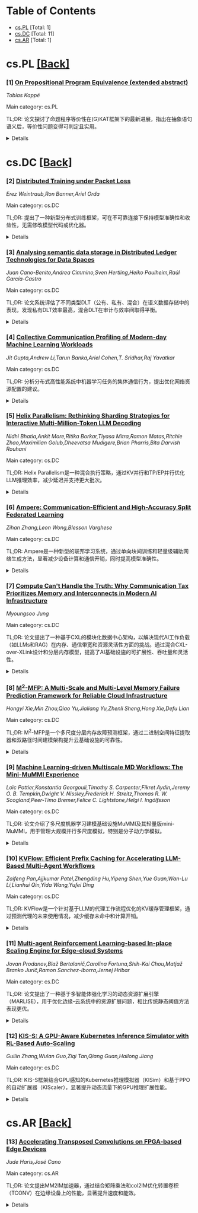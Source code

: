 <div id=toc></div>

# Table of Contents

- [cs.PL](#cs.PL) [Total: 1]
- [cs.DC](#cs.DC) [Total: 11]
- [cs.AR](#cs.AR) [Total: 1]


<div id='cs.PL'></div>

# cs.PL [[Back]](#toc)

### [1] [On Propositional Program Equivalence (extended abstract)](https://arxiv.org/abs/2507.07480)
*Tobias Kappé*

Main category: cs.PL

TL;DR: 论文探讨了命题程序等价性在(G)KAT框架下的最新进展，指出在抽象语句语义后，等价性问题变得可判定且实用。


<details>
  <summary>Details</summary>
Motivation: 研究命题程序等价性，以解决一般程序等价性不可判定的问题。

Method: 基于(G)KAT（Guarded Kleene Algebra with Tests）理论框架进行分析。

Result: 命题程序等价性在抽象语义后是可判定的，且具有实际可行性。

Conclusion: (G)KAT为命题程序等价性提供了有效的理论工具，推动了该领域的发展。

Abstract: General program equivalence is undecidable. However, if we abstract away the
semantics of statements, then this problem becomes not just decidable, but
practically feasible. For instance, a program of the form "if $b$ then $e$ else
$f$" should be equivalent to "if not $b$ then $f$ else $e$" - no matter what
$b$, $e$ and $f$ are. This kind of equivalence is known as propositional
equivalence. In this extended abstract, we discuss recent developments in
propositional program equivalence from the perspective of (Guarded) Kleene
Algebra with Tests, or (G)KAT.

</details>


<div id='cs.DC'></div>

# cs.DC [[Back]](#toc)

### [2] [Distributed Training under Packet Loss](https://arxiv.org/abs/2507.07114)
*Erez Weintraub,Ron Banner,Ariel Orda*

Main category: cs.DC

TL;DR: 提出了一种新型分布式训练框架，可在不可靠连接下保持模型准确性和收敛性，无需修改模型代码或优化器。


<details>
  <summary>Details</summary>
Motivation: 现有分布式框架假设可靠连接，导致延迟和可扩展性问题，而不可靠连接可能影响模型准确性和收敛性。

Method: 采用两阶段防御机制：无偏梯度聚合和有界漂移参数广播，确保梯度估计一致性和模型参数稳定性。

Result: 在LLAMA2 7B模型上实验表明，容忍10%丢包率时困惑度变化不超过0.8%。

Conclusion: 该框架填补了高效通信协议与现代大模型训练需求之间的鸿沟，支持在普通或广域网络上进行鲁棒的高吞吐学习。

Abstract: State-of-the-art language and vision models are routinely trained across
thousands of GPUs, often spanning multiple data-centers, yet today's
distributed frameworks still assume reliable connections (e.g., InfiniBand or
RoCE). The resulting acknowledgment traffic and retransmissions inflate tail
latencies and limit scalability. Leveraging unreliable connections will reduce
latency but may sacrifice model accuracy and convergence once packets are
dropped. A principled, end-to-end solution that preserves accuracy and
convergence guarantees under genuine packet loss has previously been missing.
We address this critical gap by introducing a novel distributed training
framework capable of operating over unreliable connections, offering unbiased
gradient aggregation and bounded parameter drift without modifying model code
or optimizers. The key insight is a two-stage defense against missing messages:
(i) Unbiased gradient aggregation: each worker reconstructs a consistent
gradient estimate from whatever packets arrive, guaranteeing expectation-level
correctness; and (ii) Bounded-drift parameter broadcasts: we prove the
inter-worker model discrepancy remains O(1) even after arbitrarily many
iterations, preventing the unbounded divergence typical of asynchronous setups.
Analytical bounds are matched by experiments on the LLAMA2 7B model with 64
GPUs: tolerating 10% random packet loss yields at most 0.8% perplexity change.
This work bridges the gap between communication-efficient datacenter protocols
and the accuracy and generalization guarantees demanded by modern large-model
training, enabling robust, high-throughput learning on commodity or wide-area
networks.

</details>


### [3] [Analysing semantic data storage in Distributed Ledger Technologies for Data Spaces](https://arxiv.org/abs/2507.07116)
*Juan Cano-Benito,Andrea Cimmino,Sven Hertling,Heiko Paulheim,Raúl García-Castro*

Main category: cs.DC

TL;DR: 论文系统评估了不同类型DLT（公有、私有、混合）在语义数据存储中的表现，发现私有DLT效率最高，混合DLT在审计与效率间取得平衡。


<details>
  <summary>Details</summary>
Motivation: 解决数据空间中语义数据在DLT上高效存储的空白问题。

Method: 使用真实知识图谱对不同类型DLT进行性能、存储效率、资源消耗及语义数据更新查询能力的比较。

Result: 私有DLT在语义内容存储和管理上最有效，混合DLT在公共审计与操作效率间提供平衡。

Conclusion: 根据数据主权需求选择合适DLT基础设施对去中心化数据生态系统至关重要。

Abstract: Data spaces are emerging as decentralised infrastructures that enable
sovereign, secure, and trustworthy data exchange among multiple participants.
To achieve semantic interoperability within these environments, the use of
semantic web technologies and knowledge graphs has been proposed. Although
distributed ledger technologies (DLT) fit as the underlying infrastructure for
data spaces, there remains a significant gap in terms of the efficient storage
of semantic data on these platforms. This paper presents a systematic
evaluation of semantic data storage across different types of DLT (public,
private, and hybrid), using a real-world knowledge graph as an experimental
basis. The study compares performance, storage efficiency, resource
consumption, and the capabilities to update and query semantic data. The
results show that private DLTs are the most efficient for storing and managing
semantic content, while hybrid DLTs offer a balanced trade-off between public
auditability and operational efficiency. This research leads to a discussion on
the selection of the most appropriate DLT infrastructure based on the data
sovereignty requirements of decentralised data ecosystems.

</details>


### [4] [Collective Communication Profiling of Modern-day Machine Learning Workloads](https://arxiv.org/abs/2507.07117)
*Jit Gupta,Andrew Li,Tarun Banka,Ariel Cohen,T. Sridhar,Raj Yavatkar*

Main category: cs.DC

TL;DR: 分析分布式高性能系统中机器学习任务的集体通信行为，提出优化网络资源配置的建议。


<details>
  <summary>Details</summary>
Motivation: 机器学习任务中的集体通信操作可能导致网络拥塞和性能下降，需分析其行为以优化网络资源。

Method: 通过Nvidia Collective Communication Library记录通信行为，调整并行度、节点数和模型类型等参数。

Result: 分析显示现有集体通信框架和网络拓扑需改进以适应网络异常对工作负载的影响。

Conclusion: 建议重新设计集体通信框架和网络拓扑以提升机器学习任务的性能。

Abstract: Machine Learning jobs, carried out on large number of distributed high
performance systems, involve periodic communication using operations like
AllReduce, AllGather, and Broadcast. These operations may create high bandwidth
and bursty traffic patterns, leading to network congestion and packet loss,
thus impacting the performance of these jobs. Hence it is imperative to analyze
these patterns, which can be helpful in provisioning network resources
depending on the type of machine learning workloads. In this poster we carry
out extensive analysis of the collective communication behavior seen in a wide
variety of models (ex. DeepSeek, GPT, Llama, etc.) To achieve this we
instrument Nvidia Collective Communication Library logging functionality for
richer context about the collectives and workloads. We adjust configuration
parameters that influence collective communication behavior, such as
parallelism, number of nodes, and model type. This overview presents and
discusses some of the results on the collective communication behavior for the
open source DeepSeek V3 inferencing model, which includes operation type and
count, transfer sizes per operation, and request size distribution. Our
analysis shows that it makes sense to rethink current collective communication
frameworks and network topologies so as to accommodate the effect of network
anomalies on the mentioned workloads.

</details>


### [5] [Helix Parallelism: Rethinking Sharding Strategies for Interactive Multi-Million-Token LLM Decoding](https://arxiv.org/abs/2507.07120)
*Nidhi Bhatia,Ankit More,Ritika Borkar,Tiyasa Mitra,Ramon Matas,Ritchie Zhao,Maximilian Golub,Dheevatsa Mudigere,Brian Pharris,Bita Darvish Rouhani*

Main category: cs.DC

TL;DR: Helix Parallelism是一种混合执行策略，通过KV并行和TP/EP并行优化LLM推理效率，减少延迟并支持更大批次。


<details>
  <summary>Details</summary>
Motivation: 随着LLM扩展到数百万token的KV历史，实时自回归解码面临KV缓存读取和FFN权重访问的瓶颈，传统并行方法效率有限。

Method: 提出Helix Parallelism，结合KV并行和TP/EP并行，通过轻量通信和Helix HOP-B技术最小化通信开销。

Result: 相比传统方法，Helix在固定批次下减少1.5倍TTL，支持32倍更大批次，提升吞吐-延迟平衡。

Conclusion: Helix推动了超长序列实时推理的实用性，显著优化了Blackwell架构的效率。

Abstract: As LLMs scale to multi-million-token KV histories, real-time autoregressive
decoding under tight Token-to-Token Latency (TTL) constraints faces growing
pressure. Two core bottlenecks dominate: accessing Feed-Forward Network (FFN)
weights and reading long KV caches. While Tensor Parallelism (TP) helps
mitigate the cost of FFN weight reads, it does not scale well for attention.
When TP width exceeds the number of KV heads, it leads to inefficient KV
duplication, limits parallelism, and constrains batch size. Simultaneously,
DRAM reads for long KV histories scale linearly with batch size, further
capping efficiency.
  We introduce Helix Parallelism, a hybrid execution strategy that applies KV
parallelism during attention to shard KV caches across GPUs, then reuses the
same GPUs for TP in dense LLMs or TPxExpert Parallel (EP) in MoEs during FFN
computation. To preserve exact attention behavior, Helix includes a lightweight
communication step. To minimize the exposed communication cost, we introduce
Helix HOP-B. Helix HOP-B effectively minimizes communication overhead through
batchwise overlap, preserving low TTL while improving GPU efficiency. Compared
to conventional parallelism approaches, Helix reduces TTL by up to 1.5x at
fixed batch sizes and supports up to 32x larger batches under the same latency
budget for DeepSeek-R1, pushing forward the throughput-latency Pareto on
Blackwell and making real-time inference with ultra-long-sequence practical.

</details>


### [6] [Ampere: Communication-Efficient and High-Accuracy Split Federated Learning](https://arxiv.org/abs/2507.07130)
*Zihan Zhang,Leon Wong,Blesson Varghese*

Main category: cs.DC

TL;DR: Ampere是一种新型的联邦学习系统，通过单向块间训练和轻量级辅助网络生成方法，显著减少设备计算和通信开销，同时提高模型准确性。


<details>
  <summary>Details</summary>
Motivation: 解决Split Federated Learning（SFL）中因频繁通信和非独立同分布（non-IID）数据导致的模型准确性下降和计算成本高的问题。

Method: 采用单向块间训练和轻量级辅助网络生成方法，减少梯度传输和中间交换，并通过整合设备块生成的激活来训练服务器块。

Result: Ampere在多个CNN和Transformer上表现优异，相比SFL基线系统，准确性提升13.26%，训练时间减少94.6%，通信开销减少99.1%，设备计算减少93.13%，非IID数据下的准确性标准差降低53.39%。

Conclusion: Ampere在减少计算和通信开销的同时，显著提高了模型准确性，尤其适用于非IID数据场景。

Abstract: A Federated Learning (FL) system collaboratively trains neural networks
across devices and a server but is limited by significant on-device computation
costs. Split Federated Learning (SFL) systems mitigate this by offloading a
block of layers of the network from the device to a server. However, in doing
so, it introduces large communication overheads due to frequent exchanges of
intermediate activations and gradients between devices and the server and
reduces model accuracy for non-IID data. We propose Ampere, a novel
collaborative training system that simultaneously minimizes on-device
computation and device-server communication while improving model accuracy.
Unlike SFL, which uses a global loss by iterative end-to-end training, Ampere
develops unidirectional inter-block training to sequentially train the device
and server block with a local loss, eliminating the transfer of gradients. A
lightweight auxiliary network generation method decouples training between the
device and server, reducing frequent intermediate exchanges to a single
transfer, which significantly reduces the communication overhead. Ampere
mitigates the impact of data heterogeneity by consolidating activations
generated by the trained device block to train the server block, in contrast to
SFL, which trains on device-specific, non-IID activations. Extensive
experiments on multiple CNNs and transformers show that, compared to
state-of-the-art SFL baseline systems, Ampere (i) improves model accuracy by up
to 13.26% while reducing training time by up to 94.6%, (ii) reduces
device-server communication overhead by up to 99.1% and on-device computation
by up to 93.13%, and (iii) reduces standard deviation of accuracy by 53.39% for
various non-IID degrees highlighting superior performance when faced with
heterogeneous data.

</details>


### [7] [Compute Can't Handle the Truth: Why Communication Tax Prioritizes Memory and Interconnects in Modern AI Infrastructure](https://arxiv.org/abs/2507.07223)
*Myoungsoo Jung*

Main category: cs.DC

TL;DR: 论文提出了一种基于CXL的模块化数据中心架构，以解决现代AI工作负载（如LLMs和RAG）在内存、通信带宽和资源灵活性方面的挑战。通过混合CXL-over-XLink设计和分层内存模型，提高了AI基础设施的可扩展性、吞吐量和灵活性。


<details>
  <summary>Details</summary>
Motivation: 现代AI工作负载（如LLMs和RAG）对内存、通信带宽和资源灵活性提出了极高要求，传统GPU架构难以满足其扩展需求。

Method: 提出模块化数据中心架构，结合CXL和XLink（如UALink、NVLink）设计，引入分层内存模型，并评估轻量级CXL实现、HBM和硅光子技术。

Result: 评估结果显示，该架构显著提升了AI基础设施的可扩展性、吞吐量和灵活性。

Conclusion: 通过模块化设计和新型互连技术，能够有效解决大规模AI工作负载的扩展瓶颈。

Abstract: Modern AI workloads such as large language models (LLMs) and
retrieval-augmented generation (RAG) impose severe demands on memory,
communication bandwidth, and resource flexibility. Traditional GPU-centric
architectures struggle to scale due to growing inter-GPU communication
overheads. This report introduces key AI concepts and explains how Transformers
revolutionized data representation in LLMs. We analyze large-scale AI hardware
and data center designs, identifying scalability bottlenecks in hierarchical
systems. To address these, we propose a modular data center architecture based
on Compute Express Link (CXL) that enables disaggregated scaling of memory,
compute, and accelerators. We further explore accelerator-optimized
interconnects-collectively termed XLink (e.g., UALink, NVLink, NVLink
Fusion)-and introduce a hybrid CXL-over-XLink design to reduce long-distance
data transfers while preserving memory coherence. We also propose a
hierarchical memory model that combines local and pooled memory, and evaluate
lightweight CXL implementations, HBM, and silicon photonics for efficient
scaling. Our evaluations demonstrate improved scalability, throughput, and
flexibility in AI infrastructure.

</details>


### [8] [M$^2$-MFP: A Multi-Scale and Multi-Level Memory Failure Prediction Framework for Reliable Cloud Infrastructure](https://arxiv.org/abs/2507.07144)
*Hongyi Xie,Min Zhou,Qiao Yu,Jialiang Yu,Zhenli Sheng,Hong Xie,Defu Lian*

Main category: cs.DC

TL;DR: M$^2$-MFP是一个多尺度分层内存故障预测框架，通过二进制空间特征提取器和双路径时间建模架构提升云基础设施的可靠性。


<details>
  <summary>Details</summary>
Motivation: 内存故障对系统稳定性构成威胁，现有预测方法存在泛化性差和性能不足的问题。

Method: 将可纠正错误转换为多级二进制矩阵表示，使用BSFE提取特征，并采用双路径时间建模架构。

Result: 在基准数据集和实际部署中，M$^2$-MFP显著优于现有方法。

Conclusion: M$^2$-MFP有效提升了内存故障预测的准确性和云基础设施的可靠性。

Abstract: As cloud services become increasingly integral to modern IT infrastructure,
ensuring hardware reliability is essential to sustain high-quality service.
Memory failures pose a significant threat to overall system stability, making
accurate failure prediction through the analysis of memory error logs (i.e.,
Correctable Errors) imperative. Existing memory failure prediction approaches
have notable limitations: rule-based expert models suffer from limited
generalizability and low recall rates, while automated feature extraction
methods exhibit suboptimal performance. To address these limitations, we
propose M$^2$-MFP: a Multi-scale and hierarchical memory failure prediction
framework designed to enhance the reliability and availability of cloud
infrastructure. M$^2$-MFP converts Correctable Errors (CEs) into multi-level
binary matrix representations and introduces a Binary Spatial Feature Extractor
(BSFE) to automatically extract high-order features at both DIMM-level and
bit-level. Building upon the BSFE outputs, we develop a dual-path temporal
modeling architecture: 1) a time-patch module that aggregates multi-level
features within observation windows, and 2) a time-point module that employs
interpretable rule-generation trees trained on bit-level patterns. Experiments
on both benchmark datasets and real-world deployment show the superiority of
M$^2$-MFP as it outperforms existing state-of-the-art methods by significant
margins. Code and data are available at this repository:
https://github.com/hwcloud-RAS/M2-MFP.

</details>


### [9] [Machine Learning-driven Multiscale MD Workflows: The Mini-MuMMI Experience](https://arxiv.org/abs/2507.07352)
*Loïc Pottier,Konstantia Georgouli,Timothy S. Carpenter,Fikret Aydin,Jeremy O. B. Tempkin,Dwight V. Nissley,Frederick H. Streitz,Thomas R. W. Scogland,Peer-Timo Bremer,Felice C. Lightstone,Helgi I. Ingólfsson*

Main category: cs.DC

TL;DR: 论文介绍了多尺度机器学习建模基础设施MuMMI及其轻量版mini-MuMMI，用于管理大规模并行多尺度模拟，特别是分子动力学模拟。


<details>
  <summary>Details</summary>
Motivation: 多尺度建模在复杂现象（如生物分子相互作用）中至关重要，但跨尺度建模和并行系统管理具有挑战性。

Method: 提出MuMMI和mini-MuMMI，后者适用于小型高性能计算系统或笔记本电脑，用于协调不同时间尺度的分子动力学模拟。

Result: 通过RAS-RAF膜相互作用验证了mini-MuMMI的实用性，并探讨了多尺度工作流通用化的挑战。

Conclusion: mini-MuMMI扩展了多尺度建模的应用范围，为更广泛的领域提供了可能性。

Abstract: Computational models have become one of the prevalent methods to model
complex phenomena. To accurately model complex interactions, such as detailed
biomolecular interactions, scientists often rely on multiscale models comprised
of several internal models operating at difference scales, ranging from
microscopic to macroscopic length and time scales. Bridging the gap between
different time and length scales has historically been challenging but the
advent of newer machine learning (ML) approaches has shown promise for tackling
that task. Multiscale models require massive amounts of computational power and
a powerful workflow management system. Orchestrating ML-driven multiscale
studies on parallel systems with thousands of nodes is challenging, the
workflow must schedule, allocate and control thousands of simulations operating
at different scales. Here, we discuss the massively parallel Multiscale
Machine-Learned Modeling Infrastructure (MuMMI), a multiscale workflow
management infrastructure, that can orchestrate thousands of molecular dynamics
(MD) simulations operating at different timescales, spanning from millisecond
to nanosecond. More specifically, we introduce a novel version of MuMMI called
"mini-MuMMI". Mini-MuMMI is a curated version of MuMMI designed to run on
modest HPC systems or even laptops whereas MuMMI requires larger HPC systems.
We demonstrate mini-MuMMI utility by exploring RAS-RAF membrane interactions
and discuss the different challenges behind the generalization of multiscale
workflows and how mini-MuMMI can be leveraged to target a broader range of
applications outside of MD and RAS-RAF interactions.

</details>


### [10] [KVFlow: Efficient Prefix Caching for Accelerating LLM-Based Multi-Agent Workflows](https://arxiv.org/abs/2507.07400)
*Zaifeng Pan,Ajjkumar Patel,Zhengding Hu,Yipeng Shen,Yue Guan,Wan-Lu Li,Lianhui Qin,Yida Wang,Yufei Ding*

Main category: cs.DC

TL;DR: KVFlow是一个针对基于LLM的代理工作流程优化的KV缓存管理框架，通过预测代理的未来使用情况，减少缓存未命中和计算开销。


<details>
  <summary>Details</summary>
Motivation: 现有的LLM系统使用LRU策略管理KV缓存，无法预测代理的未来使用，导致频繁缓存未命中和高计算开销。

Method: KVFlow通过Agent Step Graph抽象代理执行计划，并基于步骤到执行的值进行细粒度缓存管理，同时引入重叠KV预取机制。

Result: KVFlow在单工作流程和多并发工作流程中分别实现了1.83倍和2.19倍的加速。

Conclusion: KVFlow显著提升了基于LLM的代理工作流程的效率，减少了缓存未命中和计算开销。

Abstract: Large language model (LLM) based agentic workflows have become a popular
paradigm for coordinating multiple specialized agents to solve complex tasks.
To improve serving efficiency, existing LLM systems employ prefix caching to
reuse key-value (KV) tensors corresponding to agents' fixed prompts, thereby
avoiding redundant computation across repeated invocations. However, current
systems typically evict KV caches using a Least Recently Used (LRU) policy,
which fails to anticipate future agent usage and often discards KV caches
shortly before their reuse. This leads to frequent cache misses and substantial
recomputation or swapping overhead. We present KVFlow, a workflow-aware KV
cache management framework tailored for agentic workloads. KVFlow abstracts the
agent execution schedule as an Agent Step Graph and assigns each agent a
steps-to-execution value that estimates its temporal proximity to future
activation. These values guide a fine-grained eviction policy at the KV node
level, allowing KVFlow to preserve entries likely to be reused and efficiently
manage shared prefixes in tree-structured caches. Moreover, KVFlow introduces a
fully overlapped KV prefetching mechanism, which proactively loads required
tensors from CPU to GPU in background threads for agents scheduled in the next
step, thereby avoiding cache miss stalls during generation. Compared to SGLang
with hierarchical radix cache, KVFlow achieves up to 1.83$\times$ speedup for
single workflows with large prompts, and up to 2.19$\times$ speedup for
scenarios with many concurrent workflows.

</details>


### [11] [Multi-agent Reinforcement Learning-based In-place Scaling Engine for Edge-cloud Systems](https://arxiv.org/abs/2507.07671)
*Jovan Prodanov,Blaž Bertalanič,Carolina Fortuna,Shih-Kai Chou,Matjaž Branko Jurič,Ramon Sanchez-Iborra,Jernej Hribar*

Main category: cs.DC

TL;DR: 论文提出了一种基于多智能体强化学习的动态资源扩展引擎（MARLISE），用于优化边缘-云系统中的资源扩展问题，相比传统静态阈值方法表现更优。


<details>
  <summary>Details</summary>
Motivation: 现代边缘-云系统在处理动态和不可预测的工作负载时面临资源扩展效率低下的问题，传统静态阈值方法无法满足需求。

Method: 使用深度强化学习算法（DQN和PPO）开发了MARLISE引擎，实现动态、反应式的资源扩展控制。

Result: 实验表明，MARLISE在动态工作负载下能确保微服务的低响应时间，并显著提高资源效率。

Conclusion: MARLISE在资源弹性和性能优化方面优于传统启发式方法，适用于动态分布式环境。

Abstract: Modern edge-cloud systems face challenges in efficiently scaling resources to
handle dynamic and unpredictable workloads. Traditional scaling approaches
typically rely on static thresholds and predefined rules, which are often
inadequate for optimizing resource utilization and maintaining performance in
distributed and dynamic environments. This inefficiency hinders the
adaptability and performance required in edge-cloud infrastructures, which can
only be achieved through the newly proposed in-place scaling. To address this
problem, we propose the Multi-Agent Reinforcement Learning-based In-place
Scaling Engine (MARLISE) that enables seamless, dynamic, reactive control with
in-place resource scaling. We develop our solution using two Deep Reinforcement
Learning algorithms: Deep Q-Network (DQN), and Proximal Policy Optimization
(PPO). We analyze each version of the proposed MARLISE solution using dynamic
workloads, demonstrating their ability to ensure low response times of
microservices and scalability. Our results show that MARLISE-based approaches
outperform heuristic method in managing resource elasticity while maintaining
microservice response times and achieving higher resource efficiency.

</details>


### [12] [KIS-S: A GPU-Aware Kubernetes Inference Simulator with RL-Based Auto-Scaling](https://arxiv.org/abs/2507.07932)
*Guilin Zhang,Wulan Guo,Ziqi Tan,Qiang Guan,Hailong Jiang*

Main category: cs.DC

TL;DR: KIS-S框架结合GPU感知的Kubernetes推理模拟器（KISim）和基于PPO的自动扩展器（KIScaler），显著提升动态流量下的GPU推理扩展性能。


<details>
  <summary>Details</summary>
Motivation: 解决Kubernetes中GPU推理工作负载的自动扩展问题，特别是针对动态和突发流量模式以及缺乏GPU级指标集成的挑战。

Method: 提出KIS-S框架，结合KISim（模拟器）和KIScaler（基于PPO的自动扩展器），在模拟中学习延迟感知和资源高效的扩展策略。

Result: 实验表明，KIScaler平均奖励提升75.2%，P95延迟降低6.7倍，且无需重新训练即可泛化。

Conclusion: KIS-S填补了反应式自动扩展与智能编排之间的差距，适用于可扩展的GPU加速环境。

Abstract: Autoscaling GPU inference workloads in Kubernetes remains challenging due to
the reactive and threshold-based nature of default mechanisms such as the
Horizontal Pod Autoscaler (HPA), which struggle under dynamic and bursty
traffic patterns and lack integration with GPU-level metrics. We present KIS-S,
a unified framework that combines KISim, a GPU-aware Kubernetes Inference
Simulator, with KIScaler, a Proximal Policy Optimization (PPO)-based
autoscaler. KIScaler learns latency-aware and resource-efficient scaling
policies entirely in simulation, and is directly deployed without retraining.
Experiments across four traffic patterns show that KIScaler improves average
reward by 75.2%, reduces P95 latency up to 6.7x over CPU baselines, and
generalizes without retraining. Our work bridges the gap between reactive
autoscaling and intelligent orchestration for scalable GPU-accelerated
environments.

</details>


<div id='cs.AR'></div>

# cs.AR [[Back]](#toc)

### [13] [Accelerating Transposed Convolutions on FPGA-based Edge Devices](https://arxiv.org/abs/2507.07683)
*Jude Haris,José Cano*

Main category: cs.AR

TL;DR: 论文提出MM2IM加速器，通过结合矩阵乘法和col2IM优化转置卷积（TCONV）在边缘设备上的性能，显著提升速度和能效。


<details>
  <summary>Details</summary>
Motivation: 当前TCONV的主流方法IOM存在输出映射复杂、计算重叠和无效计算等问题，导致在资源受限的边缘设备上性能瓶颈加剧。

Method: 提出硬件-软件协同设计的MM2IM加速器，结合矩阵乘法和col2IM处理TCONV层，并通过SECDA-TFLite工具包实现和评估。

Result: 在261种TCONV配置中平均提速1.9倍，在知名生成模型上最高提速4.2倍，能效提升显著。

Conclusion: MM2IM在边缘设备上高效优化TCONV，显著提升生成模型的性能和能效。

Abstract: Transposed Convolutions (TCONV) enable the up-scaling mechanism within
generative Artificial Intelligence (AI) models. However, the predominant
Input-Oriented Mapping (IOM) method for implementing TCONV has complex output
mapping, overlapping sums, and ineffectual computations. These inefficiencies
further exacerbate the performance bottleneck of TCONV and generative models on
resource-constrained edge devices. To address this problem, in this paper we
propose MM2IM, a hardware-software co-designed accelerator that combines Matrix
Multiplication (MatMul) with col2IM to process TCONV layers on
resource-constrained edge devices efficiently. Using the SECDA-TFLite design
toolkit, we implement MM2IM and evaluate its performance across 261 TCONV
problem configurations, achieving an average speedup of 1.9x against a
dual-thread ARM Neon optimized CPU baseline. We then evaluate the performance
of MM2IM on a range of TCONV layers from well-known generative models achieving
up to 4.2x speedup, and compare it against similar resource-constrained TCONV
accelerators, outperforming them by at least 2x GOPs/DSP. Finally, we evaluate
MM2IM on the DCGAN and pix2pix GAN models, achieving up to 3x speedup and 2.4x
energy reduction against the CPU baseline.

</details>
